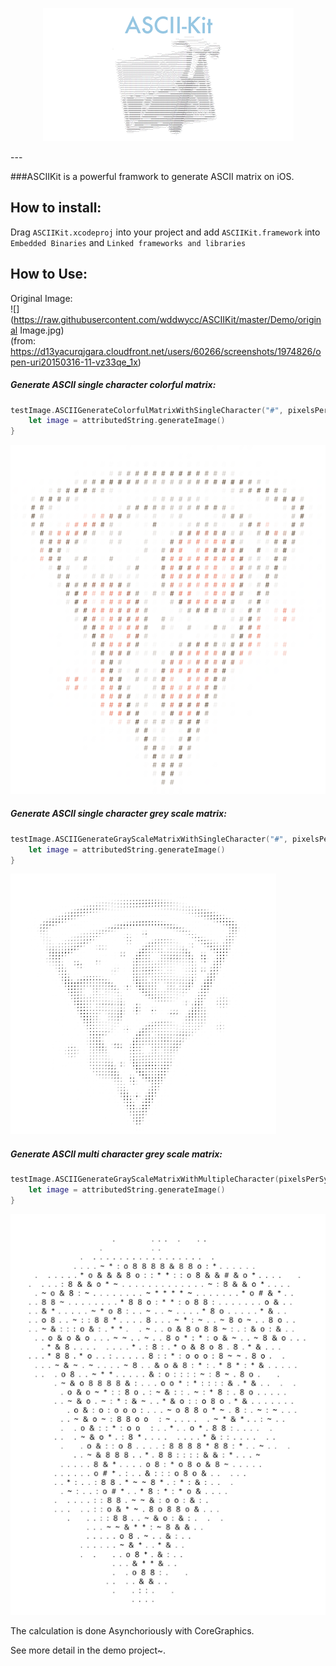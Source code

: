 <p align="middle"><img src="https://raw.githubusercontent.com/wddwycc/ASCIIKit/master/icon.png"/></p>
---

###ASCIIKit is a powerful framwork to generate ASCII matrix on iOS.


How to install:
---
Drag `ASCIIKit.xcodeproj` into your project and add `ASCIIKit.framework` into `Embedded Binaries` and `Linked frameworks and libraries`

How to Use:
---

Original Image:  
![](https://raw.githubusercontent.com/wddwycc/ASCIIKit/master/Demo/original Image.jpg)  
(from: https://d13yacurqjgara.cloudfront.net/users/60266/screenshots/1974826/open-uri20150316-11-vz33qe_1x)

##### Generate ASCII single character colorful matrix:

```swift
testImage.ASCIIGenerateColorfulMatrixWithSingleCharacter("#", pixelsPerSymbol: 2) { (attributedString) -> Void in
    let image = attributedString.generateImage()
}
```

![](https://raw.githubusercontent.com/wddwycc/ASCIIKit/master/DemoImages/1.png)

##### Generate ASCII single character grey scale matrix:

```swift
testImage.ASCIIGenerateGrayScaleMatrixWithSingleCharacter("#", pixelsPerSymbol: 2) { (attributedString) -> Void in
    let image = attributedString.generateImage()
}
```

![](https://raw.githubusercontent.com/wddwycc/ASCIIKit/master/DemoImages/2.png)


##### Generate ASCII multi character grey scale matrix:

```swift
testImage.ASCIIGenerateGrayScaleMatrixWithMultipleCharacter(pixelsPerSymbol: 2) { (attributedString) -> Void in
    let image = attributedString.generateImage()
}
```

![](https://raw.githubusercontent.com/wddwycc/ASCIIKit/master/DemoImages/3.png)


The calculation is done Asynchoriously with CoreGraphics.

See more detail in the demo project~.
